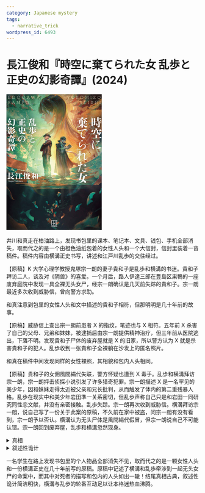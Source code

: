 ```yaml
---
category: Japanese mystery
tags:
  - narrative_trick
wordpress_id: 6493
---
```


# 長江俊和『時空に棄てられた女 乱歩と正史の幻影奇譚』(2024)

<img src=images/2024_cover.jpg width=250/>
  
井川和真走在柏油路上，发现书包里的课本、笔记本、文具、钱包、手机全部消失，取而代之的是一个由橙色油纸包着的女性人头和一个大信封，信封里装着一沓稿件。稿件内容由横溝正史书写，讲述和江戸川乱歩的交往经过。

【原稿】K 大学心理学教授鬼塚宗一朗的妻子貴和子是乱歩和横溝的书迷。貴和子拜访二人，谈及对《阴兽》的喜爱。一个月后，路人伊達三郎在豊島区巣鴨的一座废弃庭院中发现一具全裸无头女尸，经宗一朗确认是几天前失踪的貴和子。宗一朗最近多次收到威胁信，曾向警方求助。

和真注意到包里的女性人头和文中描述的貴和子相符，但那明明是几十年前的故事。

【原稿】威胁信上查出宗一朗前患者 X 的指纹，笔迹也与 X 相符。五年前 X 杀害了自己的父母、兄弟和妹妹，被逮捕后由宗一朗提供精神治疗，但三年前从医院逃出，下落不明。发现貴和子尸体的废弃屋就是 X 的旧家，所以警方认为 X 就是杀害貴和子的犯人。乱歩收到一张貴和子全裸躺在沙发上的匿名照片。

和真在稿件中间发现同样的女性裸照，其相貌和包内人头相同。

【原稿】貴和子的女佣風間絹代失联，警方怀疑也遭到 X 毒手。乱歩和横溝拜访宗一朗，宗一朗抨击侦探小说引发了许多猎奇犯罪。宗一朗描述 X 是一名罕见的美少年，因和妹妹走得太近被父亲和兄长批判，从而触发了体内的第二重残暴人格。乱歩在现实中和美少年岩田準一关系密切，但乱歩声称自己只是和岩田一同研究同性恋文献，并没有亲密接触。乱歩失踪。宗一朗再次收到威胁信。横溝拜访宗一朗，说自己写了一份关于此案的原稿，不久前在家中被盗，问宗一朗有没有看到，宗一朗予以否认。横溝认为无头尸体是風間絹代假冒，但宗一朗说自己不可能认错。宗一朗回到废弃屋，乱歩和横溝忽然现身。

<details><summary>真相</summary>
宗一朗爱上了 X，帮助他从医院逃脱，让他男扮女装成为貴和子与自己同居。拜访乱歩和横溝的“貴和子”是風間絹代，裸照中的女子也是絹代。X 发狂杀死絹代，宗一朗割断她的头冒充貴和子，X 随后失踪。X 写了最开始的威胁信，所以上面检测出 X 的指纹。乱歩冒充 X 的笔迹给宗一朗写了新的威胁信，引诱他去废弃屋。
</details>

<details><summary>叙述性诡计</summary>
宗一朗从横溝家偷出原稿，和絹代的人头一起放在书包里，X 拿着书包逃跑，精神错乱，妄想自己活在几十年后的未来。井川和真 = X，已经是 93 岁的老人，故事是他接受精神病科学生的语音采访。
</details>

一名学生在路上发现书包里的个人物品全部消失不见，取而代之的是一颗女性人头和一份横溝正史在几十年前写的原稿。原稿中记述了横溝和乱歩牵涉到一起无头女尸的命案中，而其中对死者的描写和包内的人头如出一辙！结尾真相古典，叙述性诡计简洁明快，横溝与乱歩的轮番互动足以让本格迷热血沸腾。
